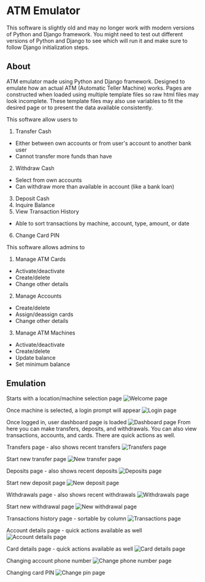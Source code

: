 # ATM Emulator
This software is slightly old and may no longer work with modern versions of Python and Django framework.
You might need to test out different versions of Python and Django to see which will run it and make sure to follow Django initialization steps.

## About
ATM emulator made using Python and Django framework. Designed to emulate how an actual ATM (Automatic Teller Machine) works.
Pages are constructed when loaded using multiple template files so raw html files may look incomplete.
These template files may also use variables to fit the desired page or to present the data available consistently.

This software allow users to
1. Transfer Cash
  * Either between own accounts or from user's account to another bank user
  * Cannot transfer more funds than have
2. Withdraw Cash
  * Select from own accounts
  * Can withdraw more than available in account (like a bank loan)
3. Deposit Cash
4. Inquire Balance
5. View Transaction History
  * Able to sort transactions by machine, account, type, amount, or date
6. Change Card PIN

This software allows admins to
1. Manage ATM Cards
  * Activate/deactivate
  * Create/delete
  * Change other details
2. Manage Accounts
  * Create/delete
  * Assign/deassign cards
  * Change other details
3. Manage ATM Machines
  * Activate/deactivate
  * Create/delete
  * Update balance
  * Set minimum balance

## Emulation
Starts with a location/machine selection page
![Welcome page](screenshots/welcome_page.png?raw=true)

Once machine is selected, a login prompt will appear
![Login page](screenshots/login_page.png?raw=true)

Once logged in, user dashboard page is loaded
![Dashboard page](screenshots/dashboard_page.png?raw=true)
From here you can make transfers, deposits, and withdrawals. You can also view transactions, accounts, and cards. There are quick actions as well.

Transfers page - also shows recent transfers
![Transfers page](screenshots/transfers_page.png?raw=true)

Start new transfer page
![New transfer page](screenshots/new_transfer_page.png?raw=true)

Deposits page - also shows recent deposits
![Deposits page](screenshots/deposits_page.png?raw=true)

Start new deposit page
![New deposit page](screenshots/new_deposit_page.png?raw=true)

Withdrawals page - also shows recent withdrawals
![Withdrawals page](screenshots/withdrawals_page.png?raw=true)

Start new withdrawal page
![New withdrawal page](screenshots/new_withdrawal_page.png?raw=true)

Transactions history page - sortable by column
![Transactions page](screenshots/transactions_page.png?raw=true)

Account details page - quick actions available as well
![Account details page](screenshots/account_details_page.png?raw=true)

Card details page - quick actions available as well
![Card details page](screenshots/card_details_page.png?raw=true)

Changing account phone number
![Change phone number page](screenshots/change_phone_number_page.png?raw=true)

Changing card PIN
![Change pin page](screenshots/change_pin_page.png?raw=true)
